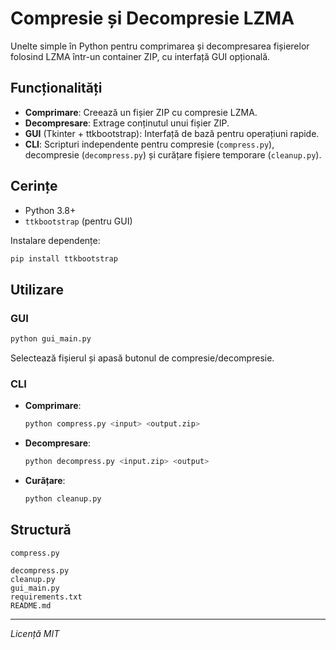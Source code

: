 # Compresie și Decompresie LZMA

Unelte simple în Python pentru comprimarea și decompresarea fișierelor folosind LZMA într-un container ZIP, cu interfață GUI opțională.

## Funcționalități

* **Comprimare**: Creează un fișier ZIP cu compresie LZMA.
* **Decompresare**: Extrage conținutul unui fișier ZIP.
* **GUI** (Tkinter + ttkbootstrap): Interfață de bază pentru operațiuni rapide.
* **CLI**: Scripturi independente pentru compresie (`compress.py`), decompresie (`decompress.py`) și curățare fișiere temporare (`cleanup.py`).

## Cerințe

* Python 3.8+
* `ttkbootstrap` (pentru GUI)

Instalare dependențe:

```bash
pip install ttkbootstrap
```

## Utilizare

### GUI

```bash
python gui_main.py
```

Selectează fișierul și apasă butonul de compresie/decompresie.

### CLI

* **Comprimare**:

  ```bash
  python compress.py <input> <output.zip>
  ```
* **Decompresare**:

  ```bash
  python decompress.py <input.zip> <output>
  ```
* **Curățare**:

  ```bash
  python cleanup.py
  ```

## Structură

```text
compress.py

decompress.py
cleanup.py
gui_main.py
requirements.txt
README.md
```



---

*Licență MIT*
